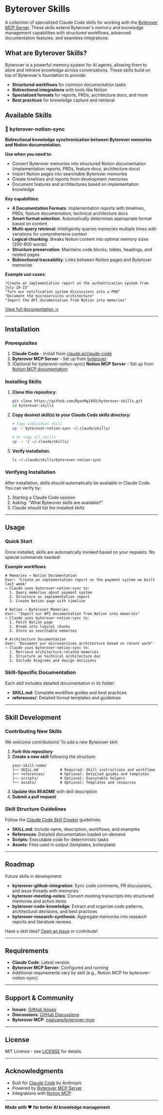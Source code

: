 # Byterover Skills

A collection of specialized Claude Code skills for working with the [Byterover MCP Server](https://www.byterover.dev/). These skills extend Byterover's memory and knowledge management capabilities with structured workflows, advanced documentation features, and seamless integrations.

## What are Byterover Skills?

Byterover is a powerful memory system for AI agents, allowing them to store and retrieve knowledge across conversations. These skills build on top of Byterover's foundation to provide:

- **Structured workflows** for common documentation tasks
- **Bidirectional integrations** with tools like Notion
- **Specialized formats** for reports, PRDs, architecture docs, and more
- **Best practices** for knowledge capture and retrieval

## Available Skills

### 🔄 byterover-notion-sync

**Bidirectional knowledge synchronization between Byterover memories and Notion documentation.**

**Use when you need to**:
- Convert Byterover memories into structured Notion documentation (implementation reports, PRDs, feature docs, architecture docs)
- Import Notion pages into searchable Byterover memories
- Create timelines and reports from development memories
- Document features and architectures based on implementation knowledge

**Key capabilities**:
- **4 Documentation Formats**: Implementation reports with timelines, PRDs, feature documentation, technical architecture docs
- **Smart format selection**: Automatically determines appropriate format based on content
- **Multi-query retrieval**: Intelligently queries memories multiple times with variations for comprehensive context
- **Logical chunking**: Breaks Notion content into optimal memory sizes (200-800 words)
- **Structure preservation**: Maintains code blocks, tables, headings, and nested pages
- **Bidirectional traceability**: Links between Notion pages and Byterover memories

**Example use cases**:
```
"Create an implementation report on the authentication system from July 10-15"
"Turn our notification system discussions into a PRD"
"Document the microservices architecture"
"Import the API documentation from Notion into memories"
```

[View full documentation →](byterover-notion-sync/)

---

## Installation

### Prerequisites

1. **Claude Code** - Install from [claude.ai/claude-code](https://claude.ai/claude-code)
2. **Byterover MCP Server** - Set up from [byterover](https://www.byterover.dev/)
3. (Optional for byterover-notion-sync) **Notion MCP Server** - Set up from [Notion MCP documentation](https://developers.notion.com/docs/mcp)

### Installing Skills

1. **Clone this repository**:
   ```bash
   git clone https://github.com/RyanNg1403/byterover-skills.git
   cd byterover-skills
   ```

2. **Copy desired skill(s) to your Claude Code skills directory**:
   ```bash
   # Copy individual skill
   cp -r byterover-notion-sync ~/.claude/skills/

   # Or copy all skills
   cp -r */ ~/.claude/skills/
   ```

3. **Verify installation**:
   ```bash
   ls ~/.claude/skills/byterover-notion-sync
   ```

### Verifying Installation

After installation, skills should automatically be available in Claude Code. You can verify by:

1. Starting a Claude Code session
2. Asking: "What Byterover skills are available?"
3. Claude should list the installed skills

---

## Usage

### Quick Start

Once installed, skills are automatically invoked based on your requests. No special commands needed!

**Example workflows**:

```
# Memories → Notion Documentation
User: "Create an implementation report on the payment system we built last week"
→ Claude uses byterover-notion-sync to:
  1. Query memories about payment system
  2. Structure as implementation report
  3. Create Notion page with timeline

# Notion → Byterover Memories
User: "Import our API documentation from Notion into memories"
→ Claude uses byterover-notion-sync to:
  1. Fetch Notion page
  2. Break into logical chunks
  3. Store as searchable memories

# Architecture Documentation
User: "Document our microservices architecture based on recent work"
→ Claude uses byterover-notion-sync to:
  1. Retrieve architecture-related memories
  2. Structure as technical architecture doc
  3. Include diagrams and design decisions
```

### Skill-Specific Documentation

Each skill includes detailed documentation in its folder:
- **SKILL.md**: Complete workflow guides and best practices
- **references/**: Detailed format templates and guidelines

---

## Skill Development

### Contributing New Skills

We welcome contributions! To add a new Byterover skill:

1. **Fork this repository**
2. **Create a new skill** following the structure:
   ```
   your-skill-name/
   ├── SKILL.md          # Required: Skill instructions and workflows
   ├── references/       # Optional: Detailed guides and templates
   ├── scripts/          # Optional: Executable helpers
   └── assets/           # Optional: Templates and resources
   ```
3. **Update this README** with skill description
4. **Submit a pull request**

### Skill Structure Guidelines

Follow the [Claude Code Skill Creator](https://github.com/anthropics/skill-creator) guidelines:

- **SKILL.md**: Include name, description, workflows, and examples
- **References**: Detailed documentation loaded on-demand
- **Scripts**: Executable code for deterministic tasks
- **Assets**: Files used in output (templates, boilerplate)

---

## Roadmap

Future skills in development:

- **byterover-github-integration**: Sync code comments, PR discussions, and issue threads with memories
- **byterover-meeting-notes**: Convert meeting transcripts into structured memories and action items
- **byterover-code-knowledge**: Extract and organize code patterns, architectural decisions, and best practices
- **byterover-research-synthesis**: Aggregate memories into research reports and literature reviews

Have a skill idea? [Open an issue](https://github.com/[your-username]/byterover-skills/issues) or contribute!

---

## Requirements

- **Claude Code**: Latest version
- **Byterover MCP Server**: Configured and running
- Additional requirements vary by skill (e.g., Notion MCP for byterover-notion-sync)

---

## Support & Community

- **Issues**: [GitHub Issues](https://github.com/[your-username]/byterover-skills/issues)
- **Discussions**: [GitHub Discussions](https://github.com/[your-username]/byterover-skills/discussions)
- **Byterover MCP**: [ngalvare/byterover-mcp](https://github.com/ngalvare/byterover-mcp)

---

## License

MIT License - see [LICENSE](LICENSE) for details.

---

## Acknowledgments

- Built for [Claude Code](https://claude.ai/claude-code) by Anthropic
- Powered by [Byterover MCP Server](https://www.byterover.dev/)
- Integrations with [Notion MCP](https://developers.notion.com/docs/mcp)

---

**Made with ❤️ for better AI knowledge management**
